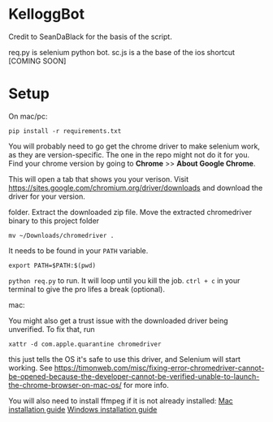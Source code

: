 # KelloggBot
Credit to SeanDaBlack for the basis of the script.

req.py is selenium python bot.
sc.js is a the base of the ios shortcut [COMING SOON]

# Setup

On mac/pc:

`pip install -r requirements.txt`

You will probably need to go get the chrome driver to make selenium work, as they are version-specific. The one in the repo might not do it for you. Find your chrome version by going to **Chrome** >> **About Google Chrome**. 

This will open a tab that shows you your verison. Visit https://sites.google.com/chromium.org/driver/downloads and download the driver for your version.

folder. Extract the downloaded zip file. Move the extracted chromedriver binary to this project folder

`mv ~/Downloads/chromedriver .`

It needs to be found in your `PATH` variable.

`export PATH=$PATH:$(pwd)`

`python req.py` to run. It will loop until you kill the job. `ctrl + c` in your terminal to give the pro lifes a break (optional).

mac:

You might also get a trust issue with the downloaded driver being unverified. To fix that, run 

`xattr -d com.apple.quarantine chromedriver`

this just tells the OS it's safe to use this driver, and Selenium will start working. See https://timonweb.com/misc/fixing-error-chromedriver-cannot-be-opened-because-the-developer-cannot-be-verified-unable-to-launch-the-chrome-browser-on-mac-os/ for more info.

You will also need to install ffmpeg if it is not already installed: [Mac installation guide](https://superuser.com/a/624562) [Windows installation guide](https://www.wikihow.com/Install-FFmpeg-on-Windows)